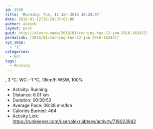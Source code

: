 ```yaml
---
id: 2590
title: 'Running: Tue, 12 Jan 2016 16:24:37'
date: 2016-01-12T16:24:37+02:00
author: alexrb
layout: post
guid: http://alexrb.name/2016/01/running-tue-12-jan-2016-162437/
permalink: /2016/01/running-tue-12-jan-2016-162437/
xyz_smap:
  - "1"
categories:
  - Біг
tags:
  - Running
---
```

, 3 &deg;C, WC: -1 &deg;C, 19km/h WSW, 100%

<ul class="rk-list">
  <li class="rk-activity">
    Activity: Running
  </li>
  <li class="rk-distance">
    Distance: 6.01 km
  </li>
  <li class="rk-duration">
    Duration: 00:39:52
  </li>
  <li class="rk-avg-pace">
    Average Pace: 06:38 min/km
  </li>
  <li class="rk-calories">
    Calories Burned: 464
  </li>
  <li class="rk-activity-link">
    Activity Link: <a href="https://runkeeper.com/user/alexriabtsev/activity/718023942">https://runkeeper.com/user/alexriabtsev/activity/718023942</a>
  </li>
</ul>